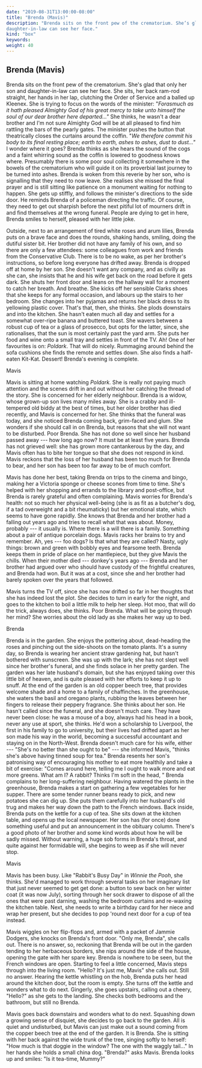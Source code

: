 ```yaml
---
date: "2019-08-31T13:00:00-08:00"
title: "Brenda (Mavis)"
description: "Brenda sits on the front pew of the crematorium. She’s glad that only her son and
daughter-in-law can see her face."
kind: "box"
keywords:
weight: 40
---
```


## Brenda (Mavis)

Brenda sits on the front pew of the crematorium. She's glad that only her son and daughter-in-law
can see her face. She sits, her back ram-rod straight, her hands in her lap, clutching the Order of
Service and a balled up Kleenex. She is trying to focus on the words of the minister: "*Forasmuch as
it hath pleased Almighty God of his great mercy to take unto himself the soul of our dear brother
here departed..."* She thinks, he wasn't a dear brother and I'm not sure Almighty God will be at all
pleased to find him rattling the bars of the pearly gates. The minister pushes the button that
theatrically closes the curtains around the coffin. "*We therefore commit his body to its final
resting place; earth to earth, ashes to ashes, dust to dust..."* I wonder where it goes? Brenda
thinks as she hears the sound of the cogs and a faint whirring sound as the coffin is lowered to
goodness knows where. Presumably there is some poor soul collecting it somewhere in the bowels of
the crematorium who will guide it on its proverbial last journey to be turned into ashes. Brenda is
woken from this reverie by her son, who is signalling that they need to now leave. She realises she
missed the final prayer and is still sitting like patience on a monument waiting for nothing to
happen. She gets up stiffly, and follows the minister's directions to the side door. He reminds
Brenda of a policeman directing the traffic. Of course, they need to get out sharpish before the
next pitiful lot of mourners drift in and find themselves at the wrong funeral. People are dying to
get in here, Brenda smiles to herself, pleased with her little joke.

Outside, next to an arrangement of tired white roses and arum lilies, Brenda puts on a brave face
and does the rounds, shaking hands, smiling, doing the dutiful sister bit. Her brother did not have
any family of his own, and so there are only a few attendees: some colleagues from work and friends
from the Conservative Club. There is to be no wake, as per her brother's instructions, so before
long everyone has drifted away. Brenda is dropped off at home by her son. She doesn't want any
company, and as civilly as she can, she insists that he and his wife get back on the road before it
gets dark. She shuts her front door and leans on the hallway wall for a moment to catch her breath.
And breathe. She kicks off her sensible Clarks shoes that she keeps for any formal occasion, and
labours up the stairs to her bedroom. She changes into her pyjamas and returns her black dress to
its yellowing plastic cover. That's that, then, she thinks. She plods downstairs and into the
kitchen. She hasn't eaten much all day and settles for a somewhat over-ripe banana and buttered
toast. She wavers between a robust cup of tea or a glass of prosecco, but opts for the latter,
since, she rationalises, that the sun is most certainly past the yard arm. She puts her food and
wine onto a small tray and settles in front of the TV. Ah! One of her favourites is on: *Poldark*.
That will do nicely. Rummaging around behind the sofa cushions she finds the remote and settles
down. She also finds a half-eaten Kit-Kat. Dessert! Brenda's evening is complete.

Mavis

Mavis is sitting at home watching *Poldark.* She is really not paying much attention and the scenes
drift in and out without her catching the thread of the story. She is concerned for her elderly
neighbour. Brenda is a widow, whose grown-up son lives many miles away. She is a crabby and
ill-tempered old biddy at the best of times, but her older brother has died recently, and Mavis is
concerned for her. She thinks that the funeral was today, and she noticed Brenda coming back,
grim-faced and glum. She wonders if she should call in on Brenda, but reasons that she will not want
to be disturbed. Poor Brenda. She has not done so well since her husband passed away --- how long
ago now? It must be at least five years. Brenda has not grieved well: she has grown more
cantankerous by the day, and Mavis often has to bite her tongue so that she does not respond in
kind. Mavis reckons that the loss of her husband has been too much for Brenda to bear, and her son
has been too far away to be of much comfort.

Mavis has done her best, taking Brenda on trips to the cinema and bingo, making her a Victoria
sponge or cheese scones from time to time. She's helped with her shopping and errands to the library
and post-office, but Brenda is rarely grateful and often complaining. Mavis worries for Brenda's
health: not so much her physical well-being (she is as fit as a butcher's dog, if a tad overweight
and a bit rheumaticky) but her emotional state, which seems to have gone rapidly. She knows that
Brenda and her brother had a falling out years ago and tries to recall what that was about. Money,
probably --- it usually is. Where there is a will there is a family. Something about a pair of
antique porcelain dogs. Mavis racks her brains to try and remember. Ah, yes --- foo dogs? Is that
what they are called? Nasty, ugly things: brown and green with bobbly eyes and fearsome teeth.
Brenda keeps them in pride of place on her mantlepiece, but they give Mavis the chills. When their
mother died --- donkey's years ago --- Brenda and her brother had argued over who should have
custody of the frightful creatures, and Brenda had won. But it was at a cost, since she and her
brother had barely spoken over the years that followed.

Mavis turns the TV off, since she has now drifted so far in her thoughts that she has indeed lost
the plot. She decides to turn in early for the night, and goes to the kitchen to boil a little milk
to help her sleep. Hot moo, that will do the trick, always does, she thinks. Poor Brenda. What will
be going through her mind? She worries about the old lady as she makes her way up to bed.

Brenda

Brenda is in the garden. She enjoys the pottering about, dead-heading the roses and pinching out the
side-shoots on the tomato plants. It's a sunny day, so Brenda is wearing her ancient straw gardening
hat, but hasn't bothered with sunscreen. She was up with the lark; she has not slept well since her
brother's funeral, and she finds solace in her pretty garden. The garden was her late husband's
domain, but she has enjoyed taking over this little bit of heaven, and is quite pleased with her
efforts to keep it up to snuff. At the end of the garden is an old copper beech tree, that provides
welcome shade and a home to a family of chaffinches. In the greenhouse, she waters the basil and
oregano plants, rubbing the leaves between her fingers to release their peppery fragrance. She
thinks about her son. He hasn't called since the funeral, and she doesn't much care. They have never
been close: he was a mouse of a boy, always had his head in a book, never any use at sport, she
thinks. He'd won a scholarship to Liverpool, the first in his family to go to university, but their
lives had drifted apart as her son made his way in the world, becoming a successful accountant and
staying on in the North-West. Brenda doesn't much care for his wife, either --- "She's no better
than she ought to be" --- she informed Mavis, "thinks she's above having tinned soup for tea."
Brenda resents her son's patronising way of encouraging his mother to eat more healthily and take a
bit of exercise: "Comes around here, telling me I ought to walk more and eat more greens. What am I?
A rabbit? Thinks I'm soft in the head, " Brenda complains to her long-suffering neighbour. Having
watered the plants in the greenhouse, Brenda makes a start on gathering a few vegetables for her
supper. There are some tender runner beans ready to pick, and new potatoes she can dig up. She puts
them carefully into her husband's old trug and makes her way down the path to the French windows.
Back inside, Brenda puts on the kettle for a cup of tea. She sits down at the kitchen table, and
opens up the local newspaper. Her son has (for once) done something useful and put an announcement
in the obituary column. There's a good photo of her brother and some kind words about how he will be
sadly missed. Without warning, a huge sob forms in Brenda's throat, and quite against her formidable
will, she begins to weep as if she will never stop.

Mavis

Mavis has been busy. Like "Rabbit's Busy Day" in *Winnie the Pooh*, she thinks. She'd managed to
work through several tasks on her imaginary list that just never seemed to get get done: a button to
sew back on her winter coat (it was now July), sorting through her sock drawer to dispose of all the
ones that were past darning, washing the bedroom curtains and re-waxing the kitchen table. Next, she
needs to write a birthday card for her niece and wrap her present, but she decides to pop 'round
next door for a cup of tea instead.

Mavis wiggles on her flip-flops and, armed with a packet of Jammie Dodgers, she knocks on Brenda's
front door. "Only me, Brenda", she calls out. There is no answer, so, reckoning that Brenda will be
out in the garden tending to her herbaceous borders, she nips around the side of the house, opening
the gate with her spare key. Brenda is nowhere to be seen, but the French windows are open. Starting
to feel a little concerned, Mavis steps through into the living room. "Hello? It's just me, Mavis"
she calls out. Still no answer. Hearing the kettle whistling on the hob, Brenda puts her head around
the kitchen door, but the room is empty. She turns off the kettle and wonders what to do next.
Gingerly, she goes upstairs, calling out a cheery, "Hello?" as she gets to the landing. She checks
both bedrooms and the bathroom, but still no Brenda.

Mavis goes back downstairs and wonders what to do next. Squashing down a growing sense of disquiet,
she decides to go back to the garden. All is quiet and undisturbed, but Mavis can just make out a
sound coming from the copper beech tree at the end of the garden. It is Brenda. She is sitting with
her back against the wide trunk of the tree, singing softly to herself: "How much is that doggie in
the window? The one with the waggly tail..." In her hands she holds a small china dog. "Brenda?"
asks Mavis. Brenda looks up and smiles: "Is it tea-time, Mummy?"

